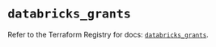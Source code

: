 # `databricks_grants`

Refer to the Terraform Registry for docs: [`databricks_grants`](https://registry.terraform.io/providers/databricks/databricks/1.37.1/docs/resources/grants).
